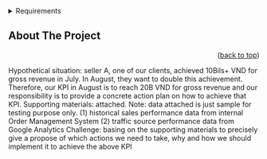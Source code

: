 <div id="top"></div>


<details>
  <summary>Requirements</summary>
</details>



<!-- ABOUT THE PROJECT -->
## About The Project


<p align="right">(<a href="#top">back to top</a>)</p>


Hypothetical situation: seller A, one of our clients, achieved 10Bils+ VND for gross revenue in July. In August, they want to double this achievement. Therefore, our KPI in August is to reach 20B VND for gross revenue and our responsibility is to provide a concrete action plan on how to achieve that KPI.
Supporting materials: attached. Note: data attached is just sample for testing purpose only.
(1) historical sales performance data from internal Order Management System
(2) traffic source performance data from Google Analytics
Challenge: basing on the supporting materials to precisely give a propose of which actions we need to take, why and how we should implement it to achieve the above KPI



